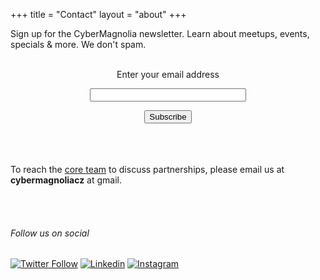 +++
title = "Contact"
layout = "about"
+++

Sign up for the CyberMagnolia newsletter. Learn about meetups, events, specials & more. We don't spam.

<form style="border:0px solid #ccc;padding:3px;text-align:center" action="https://tinyletter.com/cybermagnolia" method="post" target="popupwindow" onsubmit="window.open('https://tinyletter.com/cybermagnolia', 'popupwindow', 'scrollbars=yes,width=800,height=600');return true"><p><label for="tlemail">Enter your email address</label></p><p><input type="text" style="width:250px" name="email" id="tlemail"/></p><input type="hidden" value="1" name="embed"/><input type="submit" value="Subscribe" /></form>

<br/><br/>

To reach the [core team](/about) to discuss partnerships, please email us at **cybermagnoliacz** at gmail.

<br/><br/>

###### Follow us on social

[![Twitter Follow][twitter-image]](https://twitter.com/cybermagnolia) [![Linkedin][li-image]](https://www.linkedin.com/company/68539533/) [![Instagram][insta-image]](https://instagram.com/cybermagnolia)

[twitter-image]: https://img.shields.io/twitter/follow/cybermagnolia?style=social
[li-image]: https://img.shields.io/badge/linkedin-cybermagnolia?style=social&logo=linkedin
[insta-image]: https://img.shields.io/badge/instagram-cybermagnolia?style=social&logo=instagram
